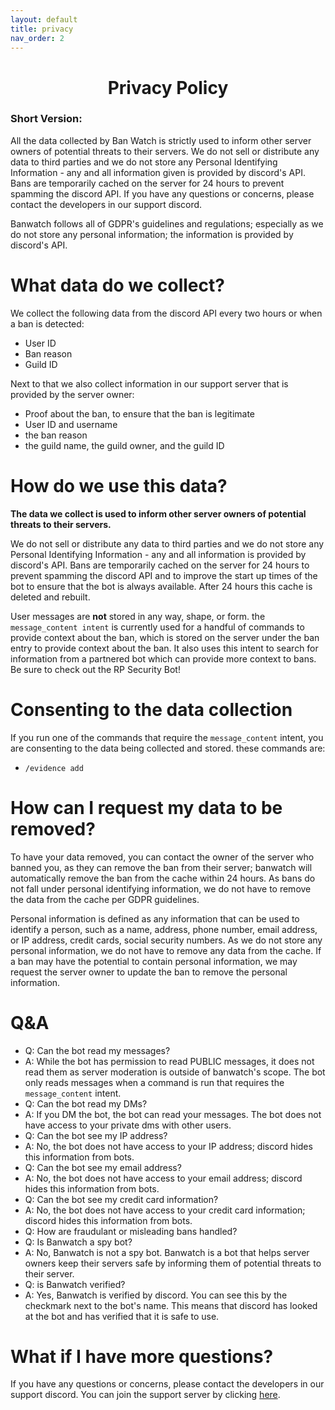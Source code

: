 ```yaml
---
layout: default
title: privacy
nav_order: 2
---
```


<h1 align="center">Privacy Policy</h1>

### Short Version:

All the data collected by Ban Watch is strictly used to inform other server owners of potential threats to their
servers. We do not sell or distribute any data to third parties and we do not store any Personal Identifying
Information - any and all information given is provided by discord's API. Bans are temporarily cached on the server for
24 hours to prevent spamming the discord API. If you have any questions or concerns, please contact the developers in
our support discord.

Banwatch follows all of GDPR's guidelines and regulations; especially as we do not store any personal information; the
information is provided by discord's API.

# What data do we collect?

We collect the following data from the discord API every two hours or when a ban is detected:

- User ID
- Ban reason
- Guild ID

Next to that we also collect information in our support server that is provided by the server owner:

- Proof about the ban, to ensure that the ban is legitimate
- User ID and username
- the ban reason
- the guild name, the guild owner, and the guild ID

# How do we use this data?

<b>The data we collect is used to inform other server owners of potential threats to their servers.</b>

We do not sell or
distribute any data to third parties and we do not store any Personal Identifying Information - any and all information
is provided by discord's API. Bans are temporarily cached on the server for 24 hours to prevent spamming the discord API
and to improve the start up times of the bot to ensure that the bot is always available. After 24 hours this cache is
deleted and rebuilt.

User messages are <b>not</b> stored in any way, shape, or form. the `message_content intent` is currently used for a
handful of commands to provide context about the ban, which is stored on the server under the ban entry to provide
context about the ban. It also uses this intent to search for information from a partnered bot which can provide more
context to bans. Be sure to check out the RP Security Bot!

# Consenting to the data collection

If you run one of the commands that require the `message_content` intent, you are consenting to the data being collected
and stored.
these commands are:

- `/evidence add`

# How can I request my data to be removed?

To have your data removed, you can contact the owner of the server who banned you, as they can remove the ban from their
server; banwatch will automatically remove the ban from the cache within 24 hours. As bans do not fall under personal
identifying information, we do not have to remove the data from the cache per GDPR guidelines.

Personal information is defined as any information that can be used to identify a person, such as a name, address, phone
number, email address, or IP address, credit cards, social security numbers. As we do not store any personal
information, we do not have to remove any data from the cache. If a ban may have the potential to contain personal
information, we may request the server owner to update the ban to remove the personal information.

# Q&A
* Q: Can the bot read my messages?
* A: While the bot has permission to read PUBLIC messages, it does not read them as server moderation is outside of banwatch's scope. The bot only reads messages when a command is run that requires the `message_content` intent.
* Q: Can the bot read my DMs?
* A: If you DM the bot, the bot can read your messages. The bot does not have access to your private dms with other users.
* Q: Can the bot see my IP address?
* A: No, the bot does not have access to your IP address; discord hides this information from bots.
* Q: Can the bot see my email address?
* A: No, the bot does not have access to your email address; discord hides this information from bots.
* Q: Can the bot see my credit card information?
* A: No, the bot does not have access to your credit card information; discord hides this information from bots.
* Q: How are fraudulant or misleading bans handled?
* Q: Is Banwatch a spy bot?
* A: No, Banwatch is not a spy bot. Banwatch is a bot that helps server owners keep their servers safe by informing them of potential threats to their server.
* Q: is Banwatch verified?
* A: Yes, Banwatch is verified by discord. You can see this by the checkmark next to the bot's name. This means that discord has looked at the bot and has verified that it is safe to use.
# What if I have more questions?

If you have any questions or concerns, please contact the developers in our support discord. You can join the support
server by clicking [here](https://discord.gg/q7Ukwe2FC2).

